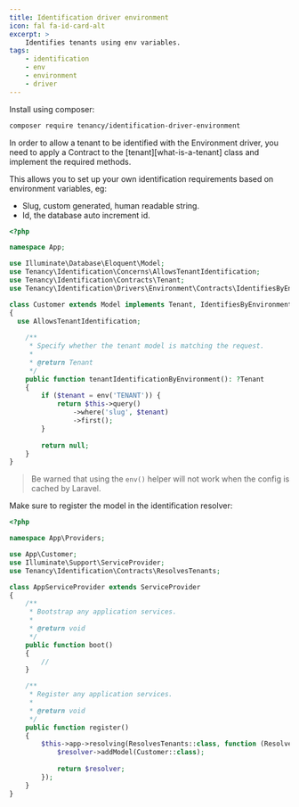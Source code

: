 ```yaml
---
title: Identification driver environment
icon: fal fa-id-card-alt
excerpt: >
    Identifies tenants using env variables.
tags:
    - identification
    - env
    - environment
    - driver
---
```

Install using composer:

```bash
composer require tenancy/identification-driver-environment
```

In order to allow a tenant to be identified with the Environment driver, you
need to apply a Contract to the [tenant][what-is-a-tenant] class and implement the required
methods.

This allows you to set up your own identification requirements based on environment variables, eg:

* Slug, custom generated, human readable string.
* Id, the database auto increment id.

```php
<?php

namespace App;

use Illuminate\Database\Eloquent\Model;
use Tenancy\Identification\Concerns\AllowsTenantIdentification;
use Tenancy\Identification\Contracts\Tenant;
use Tenancy\Identification\Drivers\Environment\Contracts\IdentifiesByEnvironment;

class Customer extends Model implements Tenant, IdentifiesByEnvironment
{
  use AllowsTenantIdentification;
  
    /**
     * Specify whether the tenant model is matching the request.
     *
     * @return Tenant
     */
    public function tenantIdentificationByEnvironment(): ?Tenant
    {
        if ($tenant = env('TENANT')) {
            return $this->query()
                ->where('slug', $tenant)
                ->first();
        }
        
        return null;
    }
}
```

> Be warned that using the `env()` helper will not work when the config is cached by Laravel.


Make sure to register the model in the identification resolver:

```php
<?php

namespace App\Providers;

use App\Customer;
use Illuminate\Support\ServiceProvider;
use Tenancy\Identification\Contracts\ResolvesTenants;

class AppServiceProvider extends ServiceProvider
{
    /**
     * Bootstrap any application services.
     *
     * @return void
     */
    public function boot()
    {
        //
    }

    /**
     * Register any application services.
     *
     * @return void
     */
    public function register()
    {
        $this->app->resolving(ResolvesTenants::class, function (ResolvesTenants $resolver) {
            $resolver->addModel(Customer::class);
            
            return $resolver;
        });
    }
}
```